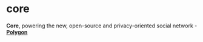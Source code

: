 # core

**Core**, powering the new, open-source and privacy-oriented social network - [**Polygon**](https://polygon.am/)
